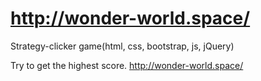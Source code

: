 # http://wonder-world.space/
Strategy-clicker game(html, css, bootstrap, js, jQuery)

Try to get the highest score. http://wonder-world.space/
